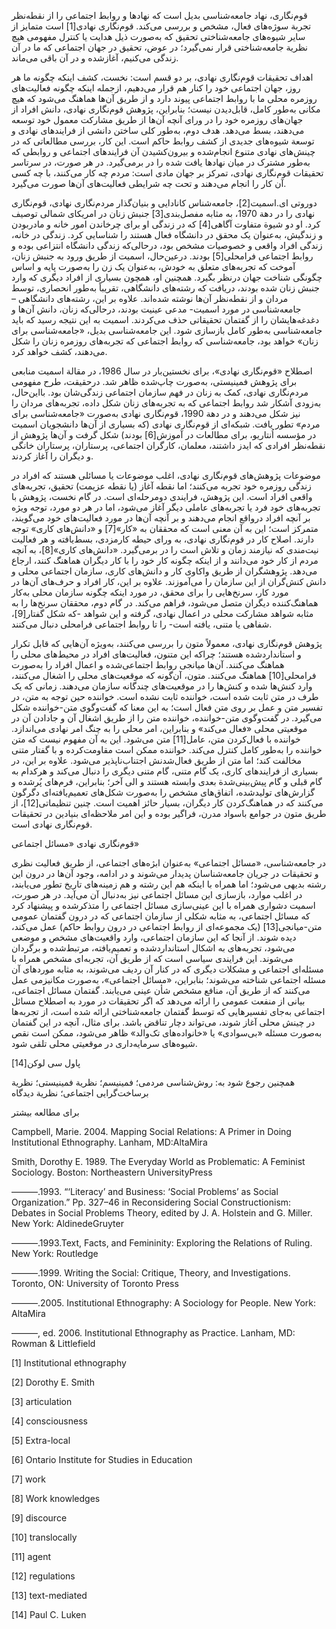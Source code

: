  قوم‌نگاری، نهاد جامعه‌شناسی بدیل است که نهادها و روابط اجتماعی را از نقطه‌نظر تجربة سوژه‌های فعال، مشخص و بررسی می‌کند. قوم‌نگاری نهادی[1] است متمایز از سایر شیوه‌های جامعه‌شناختی تحقیق که به‌صورت ذیل هدایت یا کنترل مفهومی هیچ نظریة جامعه‌شناختی قرار نمی‌گیرد؛ در عوض، تحقیق در جهان اجتماعی که ما در آن زندگی می‌کنیم، آغازشده و در آن باقی‌ می‌ماند.

اهداف تحقیقات قوم‌نگاری نهادی، بر دو قسم است: نخست، کشف اینکه چگونه ما هر روز، جهان اجتماعی خود را کنار هم قرار می‌دهیم، ازجمله اینکه چگونه فعالیت‌های روزمره محلی ما با روابط اجتماعی پیوند دارد و از طریق آن‌ها هماهنگ می‌شود که هیچ مکانی به‌طور کامل، قابل‌دیدن نیست؛ بنابراین، پژوهش قوم‌نگاری نهادی، دانش افراد از جهان‌های روزمره خود را در ورای آنچه آن‌ها از طریق مشارکت معمول خود توسعه می‌دهند، بسط می‌دهد. هدف دوم، به‌طور کلی ساختن دانشی از فرایندهای نهادی و توسعة شیوه‌های جدیدی از کشف روابط حاکم است. این کار، بررسی مطالعاتی که در چینش‌های نهادی متنوع انجام‌شده و بیرون‌کشیدن آن فرایندهای اجتماعی و روابطی که به‌طور مشترک در میان نهادها یافت شده را در برمی‌گیرد. در هر صورت، در سرتاسر تحقیقات قوم‌نگاری نهادی، تمرکز بر جهان مادی است: مردم چه کار می‌کنند، با چه کسی آن کار را انجام می‌دهند و تحت چه شرایطی فعالیت‌های آن‌ها صورت می‌گیرد.

 دوروتی ای.اسمیت[2]، جامعه‌شناس کانادایی و بنیان‌گذار مردم‌نگاری نهادی، قوم‌نگاری نهادی را در دهة 1970، به مثابه مفصل‌بندی[3] جنبش زنان در امریکای شمالی توصیف کرد. او دو شیوة متفاوت آگاهی[4] که در زندگی او برای چرخاندن امور خانه و مادربودن و زندگیش، به‌عنوان یک محقق در دانشگاه فعال هستند را شناسایی کرد. زندگی در خانه، زندگی افراد واقعی و خصوصیات مشخص بود، درحالی‌که زندگی دانشگاه انتزاعی بوده و روابط اجتماعی فرامحلی[5] بودند. درعین‌حال، اسمیت از طریق ورود به جنبش زنان، آموخت که تجربه‌های متعلق به خودش، به‌عنوان یک زن را به‌صورت پایه و اساس چگونگی شناخت جهان درنظر بگیرد. همچنین او، همچون بسیاری از افراد دیگری که وارد جنبش زنان شده بودند، دریافت که رشته‌های دانشگاهی، تقریباً به‌طور انحصاری، توسط مردان و از نقطه‌نظر آن‌ها نوشته شده‌اند. علاوه بر این، رشته‌های دانشگاهی –جامعه‌شناسی در مورد اسمیت- مدعی عینیت بودند، درحالی‌که زنان، دانش آن‌ها و دغدغه‌هایشان را از گفتمان تحقیقاتی حذف می‌کردند. اسمیت به این نتیجه رسید که باید جامعه‌شناسی به‌طور کامل بازسازی شود. این جامعه‌شناسی بدیل، «جامعه‌شناسی برای زنان» خواهد بود، جامعه‌شناسی که روابط اجتماعی که تجربه‌های روزمره زنان را شکل می‌دهند، کشف خواهد کرد.

 اصطلاح «قوم‌نگاری نهادی»، برای نخستین‌بار در سال 1986، در مقالة اسمیت منابعی برای پژوهش فمینیستی، به‌صورت چاپ‌شده ظاهر شد. درحقیقت، طرح مفهومی مردم‌نگاری نهادی، کمک به زنان در فهم سازمان اجتماعی زندگی‌شان بود. بااین‌حال، به‌زودی آشکار شد روابط اجتماعی که به تجربه‌های زنان شکل داده، تجربه‌های مردان را نیز شکل می‌دهند و در دهة 1990، قوم‌نگاری نهادی به‌صورت «جامعه‌شناسی برای مردم» تطور یافت. شبکه‌ای از قوم‌نگاری نهادی (که بسیاری از آن‌ها دانشجویان اسمیت در مؤسسه اُنتاریو، برای مطالعات در آموزش[6] بودند) شکل گرفت و آن‌ها پژوهش از نقطه‌نظر افرادی که ایدز داشتند، معلمان، کارگران اجتماعی، پرستاران، پرستاران خانگی و دیگران را آغاز کردند.

موضوعات پژوهش‌های قوم‌نگاری نهادی، اغلب موضوعات یا مسائلی هستند که افراد در زندگی روزمره خود تجربه می‌کنند؛ اما نقطه آغاز (یا نقطه عزیمت) تحقیق، تجربه‌های واقعی افراد است. این پژوهش، فرایندی دومرحله‌ای است. در گام نخست، پژوهش با تجربه‌های خود فرد یا تجربه‌های عاملی دیگر آغاز می‌شود، اما در هر دو مورد، توجه ویژه بر آنچه افراد درواقع انجام می‌دهند و بر آنچه آن‌ها در مورد فعالیت‌های خود می‌گویند، متمرکز است؛ این به آن معنی است که محققان به «کار»[7] و «دانش‌های کاری» توجه دارند. اصلاح کار در قوم‌نگاری نهادی، به ورای حیطه کارمزدی، بسط‌یافته و هر فعالیت نیت‌مندی که نیازمند زمان و تلاش است را در برمی‌گیرد. «دانش‌های کاری»[8]، به آنچه مردم از کار خود می‌دانند و از اینکه چگونه کار خود را با کار دیگران هماهنگ کنند، ارجاع می‌دهد. پژوهشگران از طریق واکاوی کار و دانش‌های کاری، سازمان اجتماعی محلی و دانش کنش‌گران از این سازمان را می‌آموزند. علاوه بر این، کار افراد و حرف‌های آن‌ها در مورد کار، سرنخ‌هایی را برای محقق، در مورد اینکه چگونه سازمان محلی به‌کار هماهنگ‌کننده دیگران متصل می‌شود، فراهم می‌کند. در گام دوم، محققان سرنخ‌ها را به مثابه شواهد مشارکت محلی در اعمال نهادی، گرفته و این شواهد -که شکل گفتار[9]، شفاهی یا متنی، یافته است- را تا روابط اجتماعی فرامحلی دنبال می‌کنند.

 پژوهش قوم‌نگاری نهادی، معمولاً متون را بررسی می‌کنند، به‌ویژه آن‌هایی که قابل تکرار و استانداردشده هستند؛ چراکه این متنون، فعالیت‌های افراد در محیط‌های محلی را هماهنگ می‌کنند. آن‌ها میانجی روابط اجتماعی‌شده و اعمال افراد را به‌صورت فرامحلی[10] هماهنگ می‌کنند. متون، آن‌گونه که موقعیت‌های محلی را اشغال می‌کنند، وارد کنش‌ها شده و کنش‌ها را در موقعیت‌های چندگانه سازمان می‌دهند. زمانی که یک طرف در متن ثابت شده است، خواننده ثابت نشده است. خواننده حین توجه به متن، در تفسیر متن و عمل بر روی متن فعال است؛ به این معنا که گفت‌وگوی متن-خواننده شکل می‌گیرد. در گفت‌وگوی متن-خواننده، خواننده متن را از طریق اشغال آن و جادادن آن در موقعیتی محلی «فعال می‌کند» و بنابراین، امر محلی را به چنگ امر نهادی می‌اندازد. خواننده با فعال‌کردن متن، عامل[11] متن می‌شود. این به آن مفهوم نیست که متن خواننده را به‌طور کامل کنترل می‌کند. خواننده ممکن است مقاومت‌کرده و با گفتار متنی مخالفت کند؛ اما متن از طریق فعال‌شدنش اجتناب‌ناپذیر می‌شود. علاوه بر این، در بسیاری از فرایندهای کاری، یک گام متنی، گام متنی دیگری را دنبال می‌کند و هرکدام به گام قبلی و گام پیش‌بینی‌شدة بعدی وابسته هستند و الی آخر؛ بنابراین، فرم‌های پُرشده و گزارش‌های تولیدشده، اتفاق‌های مشخص را به‌صورت شکل‌های تعمیم‌یافته‌ای دگرگون می‌کنند که در هماهنگ‌کردن کار دیگران، بسیار حائز اهمیت است. چنین تنظیماتی[12]، از طریق متون در جوامع باسواد مدرن، فراگیر بوده و این امر ملاحظه‌ای بنیادین در تحقیقات قوم‌نگاری نهادی است.

قوم‌نگاری نهادی «مسائل اجتماعی»

 در جامعه‌شناسی، «مسائل اجتماعی» به‌عنوان ابژه‌های اجتماعی، از طریق فعالیت نظری و تحقیقات در جریان جامعه‌شناسان پدیدار می‌شوند و در ادامه، وجود آن‌ها در درون این رشته بدیهی می‌شود؛ اما همراه با اینکه هم این رشته و هم زمینه‌های تاریخ تطور می‌یابند، در اغلب موارد، بازسازی این مسائل اجتماعی نیز به‌دنبال آن می‌آید. در هر صورت، اسمیت دشواری همراه با این عینی‌سازی مسائل اجتماعی را متذکرشده و پیشنهاد کرد که مسائل اجتماعی، به مثابه شکلی از سازمان اجتماعی که در درون گفتمان عمومی متن-میانجی[13] (یک مجموعه‌ای از روابط اجتماعی در درون روابط حاکم) عمل می‌کند، دیده شوند. از آنجا که این سازمان اجتماعی، وارد واقعیت‌های مشخص و موضعی می‌شود، تجربه‌های به اشکال استانداردشده و تعمیم‌یافته، مرتبط‌شده و برگردان می‌شوند. این فرایندی سیاسی است که از طریق آن، تجربه‌ای مشخص همراه با مسئله‌ای اجتماعی و مشکلات دیگری که در کنار آن ردیف می‌شوند، به مثابه موردهای آن مسئله اجتماعی شناخته می‌شوند؛ بنابراین، «مسائل اجتماعی»، به‌صورت مکانیزمی عمل می‌کنند که از طریق آن، منافع مشخص شأن عینی می‌یابند. گفتمان مسائل اجتماعی، بیانی از منفعت عمومی را ارائه می‌دهد که اگر تحقیقات در مورد به اصطلاح مسائل اجتماعی به‌جای تفسیرهایی که توسط گفتمان جامعه‌شناختی ارائه شده است، از تجربه‌ها در چینش محلی آغاز شوند، می‌تواند دچار تناقض باشد. برای مثال، آنچه در این گفتمان به‌صورت مسئله «بی‌سوادی» یا «خانواده‌های تک‌والد» ظاهر می‌شود، ممکن است نقص شیوه‌های سرمایه‌داری در موقعیتی محلی تلقی شود.

 

 پاول سی لوکن[14] 

 

همچنین رجوع شود به: روش‌شناسی مردمی؛ فمینیسم؛ نظریة فمینیستی؛ نظریة برساخت‌گرایی اجتماعی؛ نظریة دیدگاه

برای مطالعه بیشتر

Campbell, Marie. 2004. Mapping Social Relations: A Primer in Doing Institutional Ethnography. Lanham, MD:AltaMira

 Smith, Dorothy E. 1989. The Everyday World as Problematic: A Feminist Sociology. Boston: Northeastern UniversityPress

———.1993. “‘Literacy’ and Business: ‘Social Problems’ as Social Organization.” Pp. 327–46 in Reconsidering Social Constructionism: Debates in Social Problems Theory, edited by J. A. Holstein and G. Miller. New York: AldinedeGruyter

———.1993.Text, Facts, and Femininity: Exploring the Relations of Ruling. New York: Routledge

———.1999. Writing the Social: Critique, Theory, and Investigations. Toronto, ON: University of Toronto Press

———.2005. Institutional Ethnography: A Sociology for People. New York: AltaMira 

———, ed. 2006. Institutional Ethnography as Practice. Lanham, MD: Rowman & Littlefield

 [1] Institutional ethnography

[2] Dorothy E. Smith

 [3] articulation

 [4] consciousness

[5] Extra-local

[6] Ontario Institute for Studies in Education

[7] work

[8] Work knowledges

 [9] discource

 [10] translocally

[11] agent

[12] regulations

 [13] text-mediated

[14] Paul C. Luken

 

 

 

 